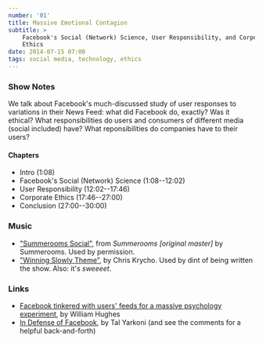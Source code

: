 ```yaml
---
number: '01'
title: Massive Emotional Contagion
subtitle: >
    Facebook's Social (Network) Science, User Responsibility, and Corporate
    Ethics
date: 2014-07-15 07:00
tags: social media, technology, ethics
---
```


### Show Notes

We talk about Facebook's much-discussed study of user responses to variations in
their News Feed: what did Facebook do, exactly? Was it ethical? What
responsibilities do users and consumers of different media (social included)
have? What reponsibilities do companies have to their users?

#### Chapters

  - Intro (1:08)
  - Facebook's Social (Network) Science (1:08--12:02)
  - User Responsibility (12:02--17:46)
  - Corporate Ethics (17:46--27:00)
  - Conclusion (27:00--30:00)

### Music

  - ["Summerooms Social"](//summerooms.bandcamp.com/track/summerooms-social),
    from _Summerooms [original master]_ by Summerooms. Used by permission.
  - ["Winning Slowly Theme"](//soundcloud.com/chriskrycho/winning-slowly),
    by Chris Krycho. Used by dint of being written the show. Also: it's *sweeeet*.

### Links

  - [Facebook tinkered with users' feeds for a massive psychology experiment][fb],
    by William Hughes
  - [In Defense of Facebook][def], by Tal Yarkoni (and see the comments for a
    helpful back-and-forth)

[fb]: //www.avclub.com/article/facebook-tinkered-users-feeds-massive-psychology-e-206324
[def]: //www.talyarkoni.org/blog/2014/06/28/in-defense-of-facebook/

